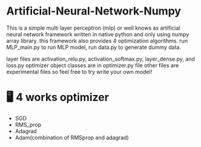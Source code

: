 # Artificial-Neural-Network-Numpy
This is a simple multi layer perceptron (mlp) or well knows as artificial neural network framework written in native python and only using numpy array library.
this framework also provides 4 optimization algorithms. run MLP_main.py to run MLP model, run data.py to generate dummy data.

layer files are activation_relu.py, activation_softmax.py, layer_dense.py, and loss.py
optimizer object classes are in optimizer.py file
other files are experimental files so feel free to try write your own model!

# 🖥️ 4 works optimizer
- SGD
- RMS_prop
- Adagrad
- Adam(combination of RMSprop and adagrad)
